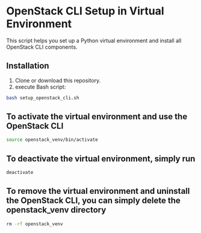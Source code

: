 # OpenStack CLI Setup in Virtual Environment

This script helps you set up a Python virtual environment and install all OpenStack CLI components.

## Installation

1. Clone or download this repository.
2. execute Bash script:

```bash
bash setup_openstack_cli.sh
```

## To activate the virtual environment and use the OpenStack CLI

```bash
source openstack_venv/bin/activate
```

## To deactivate the virtual environment, simply run

```bash
deactivate
```

## To remove the virtual environment and uninstall the OpenStack CLI, you can simply delete the openstack_venv directory

```bash
rm -rf openstack_venv
```

